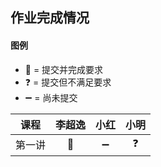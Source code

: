 ## 作业完成情况

#### 图例
* 💯 = 提交并完成要求
* ❓ = 提交但不满足要求
* ➖ = 尚未提交


| 课程        | 李超逸 | 小红  | 小明    |
| ---------- |:-----:|:-----:|:-----:|
| 第一讲      |  💯    | ➖     | ❓     |
